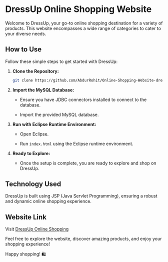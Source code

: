 # DressUp Online Shopping Website

Welcome to DressUp, your go-to online shopping destination for a variety of products. This website encompasses a wide range of categories to cater to your diverse needs.

## How to Use

Follow these simple steps to get started with DressUp:

1. **Clone the Repository:**

    ```bash
    git clone https://github.com/AbdurRohit/Online-Shopping-Website-dressup-.git
    ```

2. **Import the MySQL Database:**  

    - Ensure you have JDBC connectors installed to connect to the database.
    
    - Import the provided MySQL database.

3. **Run with Eclipse Runtime Environment:**

    - Open Eclipse.
    
    - Run `index.html` using the Eclipse runtime environment.

4. **Ready to Explore:**

    - Once the setup is complete, you are ready to explore and shop on DressUp.

## Technology Used

DressUp is built using JSP (Java Servlet Programming), ensuring a robust and dynamic online shopping experience. 

## Website Link

Visit [DressUp Online Shopping](http://dressup.com)

Feel free to explore the website, discover amazing products, and enjoy your shopping experience!

Happy shopping! 🛍️
